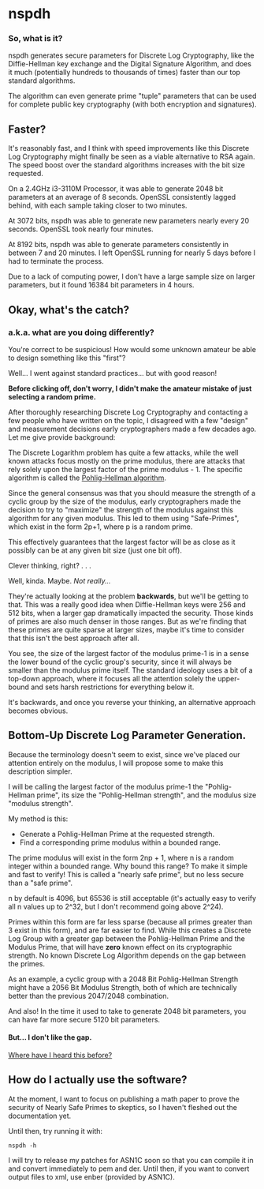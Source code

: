 # nspdh 

### So, what is it?
nspdh generates secure parameters for Discrete Log Cryptography, like the Diffie-Hellman key exchange and the Digital Signature Algorithm, and does it much (potentially hundreds to thousands of times) faster than our top standard algorithms. 

The algorithm can even generate prime "tuple" parameters that can be used for complete public key cryptography (with both encryption and signatures). 

## Faster?

It's reasonably fast, and I think with speed improvements like this Discrete Log Cryptography might finally be seen as a viable alternative to RSA again. The speed boost over the standard algorithms increases with the bit size requested.

On a 2.4GHz i3-3110M Processor, it was able to generate 2048 bit parameters at an average of 8 seconds.
OpenSSL consistently lagged behind, with each sample taking closer to two minutes. 

At 3072 bits, nspdh was able to generate new parameters nearly every 20 seconds.
OpenSSL took nearly four minutes.

At 8192 bits, nspdh was able to generate parameters consistently in between 7 and 20 minutes.
I left OpenSSL running for nearly 5 days before I had to terminate the process. 

Due to a lack of computing power, I don't have a large sample size on larger parameters, but it found 16384 bit parameters in 4 hours. 

## Okay, what's the catch? 
### a.k.a. what are you doing differently? 

You're correct to be suspicious! How would some unknown amateur be able to design something like this "first"? 

Well... I went against standard practices... but with good reason! 

**Before clicking off, don't worry, I didn't make the amateur mistake of just selecting a random prime.**

After thoroughly researching Discrete Log Cryptography and contacting a few people who have written on the topic, I disagreed with a few "design" and measurement decisions early cryptographers made a few decades ago. Let me give provide background:

The Discrete Logarithm problem has quite a few attacks, while the well known attacks focus mostly on the prime modulus, there are attacks that rely solely upon the largest factor of the prime modulus - 1. The specific algorithm is called the [Pohlig-Hellman algorithm](https://en.wikipedia.org/wiki/Pohlig%E2%80%93Hellman_algorithm).

Since the general consensus was that you should measure the strength of a cyclic group by the size of the modulus, early cryptographers made the decision to try to "maximize" the strength of the modulus against this algorithm for any given modulus. This led to them using "Safe-Primes", which exist in the form 2p+1, where p is a random prime. 

This effectively guarantees that the largest factor will be as close as it possibly can be at any given bit size (just one bit off).  

Clever thinking, right? . . .  

Well, kinda. Maybe. *Not really...* 

They're actually looking at the problem **backwards**, but we'll be getting to that. This was a really good idea when Diffie-Hellman keys were 256 and 512 bits, when a larger gap dramatically impacted the security. Those kinds of primes are also much denser in those ranges. But as we're finding that these primes are quite sparse at larger sizes, maybe it's time to consider that this isn't the best approach after all.

You see, the size of the largest factor of the modulus prime-1 is in a sense the lower bound of the cyclic group's security, since it will always be smaller than the modulus prime itself. The standard ideology uses a bit of a top-down approach, where it focuses all the attention solely the upper-bound and sets harsh restrictions for everything below it. 

It's backwards, and once you reverse your thinking, an alternative approach becomes obvious. 

## Bottom-Up Discrete Log Parameter Generation.

Because the terminology doesn't seem to exist, since we've placed our attention entirely on the modulus, I will propose some to make this description simpler.

I will be calling the largest factor of the modulus prime-1 the "Pohlig-Hellman prime", its size the "Pohlig-Hellman strength", and the modulus size "modulus strength".

My method is this: 
- Generate a Pohlig-Hellman Prime at the requested strength.
- Find a corresponding prime modulus within a bounded range. 

The prime modulus will exist in the form 2np + 1, where n is a random integer within a bounded range. Why bound this range? To make it simple and fast to verify! This is called a "nearly safe prime", but no less secure than a "safe prime".

n by default is 4096, but 65536 is still acceptable (it's actually easy to verify all n values up to 2^32, but I don't recommend going above 2^24).  

Primes within this form are far less sparse (because all primes greater than 3 exist in this form), and are far easier to find. While this creates a Discrete Log Group with a greater gap between the Pohlig-Hellman Prime and the Modulus Prime, that will have **zero** known effect on its cryptographic strength. No known Discrete Log Algorithm depends on the gap between the primes. 

As an example, a cyclic group with a 2048 Bit Pohlig-Hellman Strength might have a 2056 Bit Modulus Strength, both of which are technically better than the previous 2047/2048 combination. 

And also! In the time it used to take to generate 2048 bit parameters, you can have far more secure 5120 bit parameters.

#### But... I don't like the gap.

[Where have I heard this before?](https://youtu.be/pdR7WW3XR9c?t=52)

## How do I actually use the software?

At the moment, I want to focus on publishing a math paper to prove the security of Nearly Safe Primes to skeptics, so I haven't fleshed out the documentation yet.

Until then, try running it with:
```
nspdh -h
```

I will try to release my patches for ASN1C soon so that you can compile it in and convert immediately to pem and der. Until then, if you want to convert output files to xml, use enber (provided by ASN1C).
